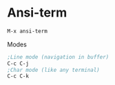 <!-- TITLE: Term -->
<!-- SUBTITLE: A quick summary of Term -->

# Ansi-term

```lisp
M-x ansi-term

```

Modes

```lisp
;Line mode (navigation in buffer)
C-c C-j  
;Char mode (like any terminal)
C-c C-k
```
